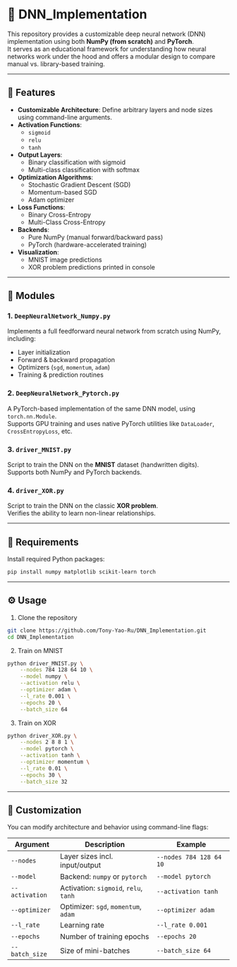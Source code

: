 # 🧠 DNN_Implementation

This repository provides a customizable deep neural network (DNN) implementation using both **NumPy (from scratch)** and **PyTorch**.  
It serves as an educational framework for understanding how neural networks work under the hood and offers a modular design to compare manual vs. library-based training.

---

## 🚀 Features

- **Customizable Architecture**: Define arbitrary layers and node sizes using command-line arguments.
- **Activation Functions**:
  - `sigmoid`
  - `relu`
  - `tanh`
- **Output Layers**:
  - Binary classification with sigmoid
  - Multi-class classification with softmax
- **Optimization Algorithms**:
  - Stochastic Gradient Descent (SGD)
  - Momentum-based SGD
  - Adam optimizer
- **Loss Functions**:
  - Binary Cross-Entropy
  - Multi-Class Cross-Entropy
- **Backends**:
  - Pure NumPy (manual forward/backward pass)
  - PyTorch (hardware-accelerated training)
- **Visualization**:
  - MNIST image predictions
  - XOR problem predictions printed in console

---

## 📁 Modules

### 1. `DeepNeuralNetwork_Numpy.py`
Implements a full feedforward neural network from scratch using NumPy, including:
- Layer initialization
- Forward & backward propagation
- Optimizers (`sgd`, `momentum`, `adam`)
- Training & prediction routines

### 2. `DeepNeuralNetwork_Pytorch.py`
A PyTorch-based implementation of the same DNN model, using `torch.nn.Module`.  
Supports GPU training and uses native PyTorch utilities like `DataLoader`, `CrossEntropyLoss`, etc.

### 3. `driver_MNIST.py`
Script to train the DNN on the **MNIST** dataset (handwritten digits).  
Supports both NumPy and PyTorch backends.

### 4. `driver_XOR.py`
Script to train the DNN on the classic **XOR problem**.  
Verifies the ability to learn non-linear relationships.

---

## 🧪 Requirements

Install required Python packages:

```bash
pip install numpy matplotlib scikit-learn torch
```

---

## ⚙️ Usage

1. Clone the repository

```bash
git clone https://github.com/Tony-Yao-Ru/DNN_Implementation.git
cd DNN_Implementation
```

2. Train on MNIST

```bash
python driver_MNIST.py \
    --nodes 784 128 64 10 \
    --model numpy \
    --activation relu \
    --optimizer adam \
    --l_rate 0.001 \
    --epochs 20 \
    --batch_size 64
```

3. Train on XOR

```bash
python driver_XOR.py \
    --nodes 2 8 8 1 \
    --model pytorch \
    --activation tanh \
    --optimizer momentum \
    --l_rate 0.01 \
    --epochs 30 \
    --batch_size 32
```

---

## 🔧 Customization

You can modify architecture and behavior using command-line flags:

| Argument       | Description                            | Example                   |
|----------------|----------------------------------------|---------------------------|
| `--nodes`      | Layer sizes incl. input/output         | `--nodes 784 128 64 10`   |
| `--model`      | Backend: `numpy` or `pytorch`          | `--model pytorch`         |
| `--activation` | Activation: `sigmoid`, `relu`, `tanh`  | `--activation tanh`       |
| `--optimizer`  | Optimizer: `sgd`, `momentum`, `adam`   | `--optimizer adam`        |
| `--l_rate`     | Learning rate                          | `--l_rate 0.001`          |
| `--epochs`     | Number of training epochs              | `--epochs 20`             |
| `--batch_size` | Size of mini-batches                   | `--batch_size 64`         |
